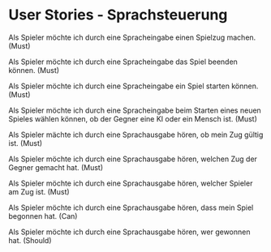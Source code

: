 # User Stories - Sprachsteuerung
Als Spieler möchte ich durch eine Spracheingabe einen Spielzug machen. (Must)

Als Spieler möchte ich durch eine Spracheingabe das Spiel beenden können. (Must)

Als Spieler möchte ich durch eine Spracheingabe ein Spiel starten können. (Must)

Als Spieler möchte ich durch eine Spracheingabe beim Starten eines neuen Spieles wählen können, ob der Gegner eine KI oder ein Mensch ist. (Must)

Als Spieler mächte ich durch eine Sprachausgabe hören, ob mein Zug gültig ist. (Must)

Als Spieler möchte ich durch eine Sprachausgabe hören, welchen Zug der Gegner gemacht hat. (Must)

Als Spieler möchte ich durch eine Sprachausgabe hören, welcher Spieler am Zug ist. (Must)

Als Spieler möchte ich durch eine Sprachausgabe hören, dass mein Spiel begonnen hat. (Can)

Als Spieler möchte ich durch eine Sprachausgabe hören, wer gewonnen hat. (Should)
